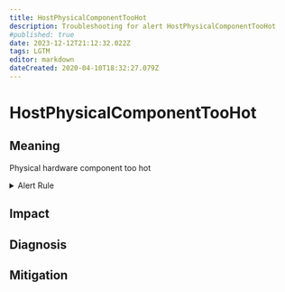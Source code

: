 ```yaml
---
title: HostPhysicalComponentTooHot
description: Troubleshooting for alert HostPhysicalComponentTooHot
#published: true
date: 2023-12-12T21:12:32.022Z
tags: LGTM
editor: markdown
dateCreated: 2020-04-10T18:32:27.079Z
---
```


# HostPhysicalComponentTooHot

## Meaning
[//]: # "Short paragraph that explains what the alert means"
Physical hardware component too hot

<details>
  <summary>Alert Rule</summary>

  ```yaml
alert: HostPhysicalComponentTooHot
expr: ((node_hwmon_temp_celsius * ignoring(label) group_left(instance, job, node, sensor) node_hwmon_sensor_label{label!="tctl"} > 75)) * on(instance) group_left (nodename) node_uname_info{nodename=~".+"}
for: 5m
labels:
    severity: warning
annotations:
    summary: Host physical component too hot (instance {{ $labels.instance }})
    description: |-
        Physical hardware component too hot
          VALUE = {{ $value }}
          LABELS = {{ $labels }}
    runbook: https://github.com/srerun/prometheus-alerts/content/runbooks/HostPhysicalComponentTooHot

  ```
</details>


## Impact
[//]: # "What could / will happen if the alert is not addressed"



## Diagnosis
[//]: # "Steps to take to identify the cause of the problem"



## Mitigation
[//]: # "The steps necessary to resolve the alert"
